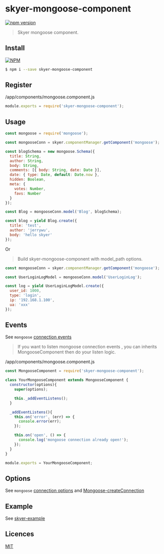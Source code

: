 # skyer-mongoose-component

[![npm version](https://badge.fury.io/js/skyer-mongoose-component.svg)](https://badge.fury.io/js/skyer-mongoose-component)

> Skyer mongoose component.

## Install

[![NPM](https://nodei.co/npm/skyer-mongoose-component.png?downloads=true&downloadRank=true&stars=true)](https://nodei.co/npm/skyer-mongoose-component/)

```bash
$ npm i --save skyer-mongoose-component
```

## Register

/app/components/mongoose.component.js

```js
module.exports = require('skyer-mongoose-component');
```

## Usage

```js
const mongoose = require('mongoose');

const mongooseConn = skyer.componentManager.getComponent('mongoose');

const blogSchema = new mongoose.Schema({
  title: String,
  author: String,
  body: String,
  comments: [{ body: String, date: Date }],
  date: { type: Date, default: Date.now },
  hidden: Boolean,
  meta: {
    votes: Number,
    favs: Number
  }
});

const Blog = mongooseConn.model('Blog', blogSchema);

const blog = yield Blog.create({
  title: 'test',
  author: 'jerrywu',
  body: 'hello skyer'
});
```

Or

> Build skyer-mongoose-component with model_path options.

```js
const mongooseConn = skyer.componentManager.getComponent('mongoose');

const UserLoginLogModel = mongooseConn.model('UserLoginLog');

const log = yield UserLoginLogModel.create({
  user_id: 1000,
  type: 'login',
  ip: '192.168.1.100',
  ua: 'xxx'
});
```

## Events

See `mongoose` [connection events](http://mongoosejs.com/docs/api.html#connection_Connection)

> If you want to listen mongoose connection events , you can inherits MongooseComponent then do your listen logic.

/app/components/mongoose.component.js
```js
const MongooseComponent = require('skyer-mongoose-component');

class YourMongooseComponent extends MongooseComponent {
  constructor(options){
    super(options);

    this._addEventListens();
  }

  _addEventListens(){
    this.on('error', (err) => {
      console.error(err);
    });

    this.on('open', () => {
      console.log('mongoose connection already open!');
    });
  }
}

module.exports = YourMongooseComponent;
```

## Options

See `mongoose` [connection options](http://mongoosejs.com/docs/connections.html)
and [Mongoose-createConnection](http://mongoosejs.com/docs/api.html#index_Mongoose-createConnection)

## Example

See [skyer-example](https://github.com/skyerjs/skyer-example)

## Licences

[MIT](LICENSE)